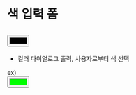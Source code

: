 # 색 입력 폼

## <input type="color">

- 컬러 다이얼로그 출력, 사용자로부터 색 선택

ex)     
    <input type="color" value="#00FF00">